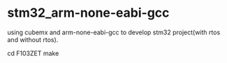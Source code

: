 # stm32_arm-none-eabi-gcc

using cubemx and arm-none-eabi-gcc to develop stm32 project(with rtos and without rtos).

cd F103ZET
make
